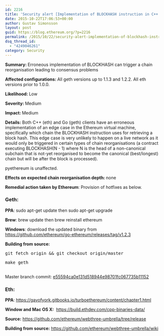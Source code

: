 ```yaml
---
id: 2216
title: 'Security alert [Implementation of BLOCKHASH instruction in C++ and Go clients can potentially cause consensus issue – Fixed. Please update.]'
date: 2015-10-22T17:06:53+00:00
author: Gustav Simonsson
layout: post
guid: https://blog.ethereum.org/?p=2216
permalink: /2015/10/22/security-alert-implementation-of-blockhash-instruction-in-c-and-go-clients-can-potentially-cause-consensus-issue-fixed-please-update/
dsq_thread_id:
  - "4249046261"
category: Security
---
```

<b>Summary: </b>Erroneous implementation of BLOCKHASH can trigger a chain reorganisation leading to consensus problems

<b>Affected configurations: </b>All geth versions up to 1.1.3 and 1.2.2. All eth versions prior to 1.0.0.

<b>Likelihood: </b>Low

<b>Severity: </b>Medium

<b>Impact: </b>Medium

<b>Details:</b> Both C++ (eth) and Go (geth) clients have an erroneous implementation of an edge case in the Ethereum virtual machine, specifically which chain the BLOCKHASH instruction uses for retrieving a block hash. This edge case is very unlikely to happen on a live network as it would only be triggered in certain types of chain reorganisations (a contract executing BLOCKHASH(N - 1) where N is the head of a non-canonical subchain that is not-yet reorganised to become the canonical (best/longest) chain but will be after the block is processed).

pyethereum is unaffected.

<b>Effects on expected chain reorganisation depth: </b>none

<b>Remedial action taken by Ethereum</b>: Provision of hotfixes as below.
<h3><strong>Geth:</strong></h3>
<strong>PPA</strong>: sudo apt-get update then sudo apt-get upgrade

<strong>Brew</strong>: brew update then brew reinstall ethereum

<strong>Windows</strong>: download the updated binary from <a href="https://github.com/ethereum/go-ethereum/releases/tag/v1.2.3">https://github.com/ethereum/go-ethereum/releases/tag/v1.2.3</a>

<strong>Building from source:</strong>
<pre>git fetch origin &amp;&amp; git checkout origin/master</pre>
<pre>make geth

</pre>
<div>Master branch commit: <a href="https://github.com/ethereum/go-ethereum/commit/e55594ca0e131d518944e98701fc067735b11152">e55594ca0e131d518944e98701fc067735b11152</a></div>
<div></div>
<h3><strong>Eth:</strong></h3>
<strong>PPA</strong>: <a href="https://gavofyork.gitbooks.io/turboethereum/content/chapter1.html">https://gavofyork.gitbooks.io/turboethereum/content/chapter1.html</a>
<div>

<strong>Window and Mac OS X:</strong>  <a href="https://build.ethdev.com/cpp-binaries-data/">https://build.ethdev.com/cpp-binaries-data/</a>

<strong>Source:</strong> <a href="https://github.com/ethereum/webthree-umbrella/tree/release">https://github.com/ethereum/webthree-umbrella/tree/release</a>

<strong>Building from source:</strong> <a href="https://github.com/ethereum/webthree-umbrella/wiki">https://github.com/ethereum/webthree-umbrella/wiki</a>

&nbsp;

&nbsp;

</div>